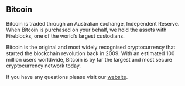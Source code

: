 ## Bitcoin

Bitcoin is traded through an Australian exchange, Independent Reserve. When Bitcoin is purchased on your behalf, we hold the assets with Fireblocks, one of the world’s largest custodians. 

Bitcoin is the original and most widely recognised cryptocurrency that started the blockchain revolution back in 2009. With an estimated 100 million users worldwide, Bitcoin is by far the largest and most secure cryptocurrency network today.

If you have any questions please visit our [website](https://www.getbamboo.io).
